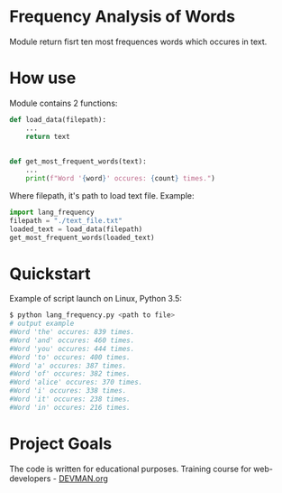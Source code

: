 # Frequency Analysis of Words

Module return fisrt ten most frequences words which occures in text.

# How use

Module contains 2 functions:
```python
def load_data(filepath):
    ...
    return text
  
  
def get_most_frequent_words(text):
    ...
    print(f"Word '{word}' occures: {count} times.")

```
Where filepath, it's path to load text file. Example:
```python
import lang_frequency
filepath = "./text_file.txt"
loaded_text = load_data(filepath)
get_most_frequent_words(loaded_text)
```

# Quickstart

Example of script launch on Linux, Python 3.5:
```bash
$ python lang_frequency.py <path to file>
# output example
#Word 'the' occures: 839 times.
#Word 'and' occures: 460 times.
#Word 'you' occures: 444 times.
#Word 'to' occures: 400 times.
#Word 'a' occures: 387 times.
#Word 'of' occures: 382 times.
#Word 'alice' occures: 370 times.
#Word 'i' occures: 338 times.
#Word 'it' occures: 238 times.
#Word 'in' occures: 216 times.
```

# Project Goals

The code is written for educational purposes. Training course for web-developers - [DEVMAN.org](https://devman.org)
